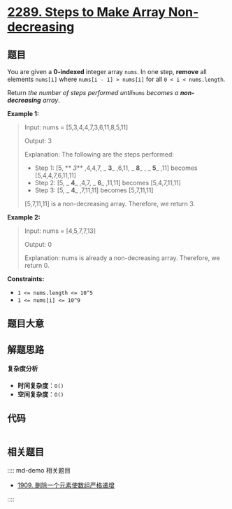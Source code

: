 # [2289. Steps to Make Array Non-decreasing](https://leetcode.com/problems/steps-to-make-array-non-decreasing/)

## 题目

You are given a **0-indexed** integer array `nums`. In one step, **remove**
all elements `nums[i]` where `nums[i - 1] > nums[i]` for all `0 < i <
nums.length`.

Return _the number of steps performed until_`nums` _becomes a **non-
decreasing** array_.

**Example 1:**

> Input: nums = [5,3,4,4,7,3,6,11,8,5,11]
>
> Output: 3
>
> Explanation: The following are the steps performed:
>
> - Step 1: [5, ** _3_** ,4,4,7, _ **3**_ ,6,11, _ **8**_ , _ **5**_ ,11] becomes [5,4,4,7,6,11,11]
> - Step 2: [5, _ **4**_ ,4,7, _ **6**_ ,11,11] becomes [5,4,7,11,11]
> - Step 3: [5, _ **4**_ ,7,11,11] becomes [5,7,11,11]
>
> [5,7,11,11] is a non-decreasing array. Therefore, we return 3.

**Example 2:**

> Input: nums = [4,5,7,7,13]
>
> Output: 0
>
> Explanation: nums is already a non-decreasing array. Therefore, we return 0.

**Constraints:**

- `1 <= nums.length <= 10^5`
- `1 <= nums[i] <= 10^9`

## 题目大意

## 解题思路

#### 复杂度分析

- **时间复杂度**：`O()`
- **空间复杂度**：`O()`

## 代码

```javascript

```

## 相关题目

:::: md-demo 相关题目

- [1909. 删除一个元素使数组严格递增](https://leetcode.com/problems/remove-one-element-to-make-the-array-strictly-increasing)

::::
